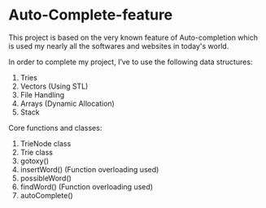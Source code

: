 # Auto-Complete-feature
This project is based on the very known feature of Auto-completion which is used my nearly all the softwares and websites in today's world. 

In order to complete my project, I’ve to use the following data structures:
1.	Tries
2.	Vectors (Using STL)
3.	File Handling
4.	Arrays (Dynamic Allocation)
5.	Stack


Core functions and classes:
1.	TrieNode class
2.	Trie class
3.	gotoxy()
4.	insertWord() (Function overloading used)
5.	possibleWord() 
6.	findWord() (Function overloading used)
7.	autoComplete()
